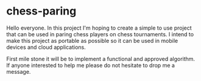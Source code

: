# chess-paring
Hello everyone.
In this project I'm hoping to create a simple to use project that can be used in paring chess players on chess tournaments. I intend to make this project as portable as possible so it can be used in mobile devices and cloud applications. 

First mile stone it will be to implement a functional and approved algorithm. If anyone interested to help me please do not hesitate to drop me a message. 
